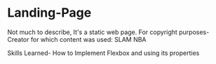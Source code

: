 # Landing-Page
Not much to describe, It's a static web page.
For copyright purposes- 
    Creator for which content was used:
        SLAM NBA

Skills Learned-
    How to Implement Flexbox and using its properties